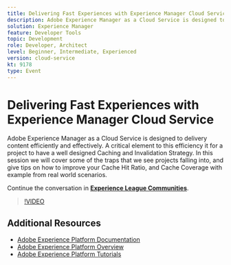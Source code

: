 ```yaml
---
title: Delivering Fast Experiences with Experience Manager Cloud Service
description: Adobe Experience Manager as a Cloud Service is designed to delivery content efficiently and effectively. A critical element to this efficiency it for a project to have a well designed Caching and Invalidation Strategy. In this session we will cover some of the traps that we see projects falling into, and give tips on how to improve your Cache Hit Ratio, and Cache Coverage with example from real world scenarios.
solution: Experience Manager
feature: Developer Tools
topic: Development
role: Developer, Architect
level: Beginner, Intermediate, Experienced
version: cloud-service
kt: 9178
type: Event
---
```

# Delivering Fast Experiences with Experience Manager Cloud Service

Adobe Experience Manager as a Cloud Service is designed to delivery content efficiently and effectively. A critical element to this efficiency it for a project to have a well designed Caching and Invalidation Strategy. In this session we will cover some of the traps that we see projects falling into, and give tips on how to improve your Cache Hit Ratio, and Cache Coverage with example from real world scenarios.

Continue the conversation in **[Experience League Communities](https://adobe.ly/3CUkzoB)**.

>[!VIDEO](https://video.tv.adobe.com/v/337846/?quality=12&learn=on&hidetitle=true)

## Additional Resources

- [Adobe Experience Platform Documentation](https://experienceleague.adobe.com/docs/experience-platform.html)
- [Adobe Experience Platform Overview](https://experienceleague.adobe.com/docs/experience-platform/landing/home.html)
- [Adobe Experience Platform Tutorials](https://experienceleague.adobe.com/docs/platform-learn/tutorials/overview.html?lang=en)
